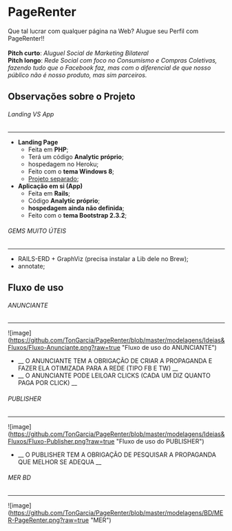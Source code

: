 PageRenter
==========
Que tal lucrar com qualquer página na Web? Alugue seu Perfil com PageRenter!!
<br><br>
__Pitch curto__: _Aluguel Social de Marketing Bilateral_ 
<br>
__Pitch longo__: _Rede Social com foco no Consumismo e Compras Coletivas, fazendo tudo que o Facebook faz, mas com o diferencial de que nosso público não é nosso produto, mas sim parceiros._

## Observações sobre o Projeto

###### Landing VS App
---------------

* __Landing Page__
  * Feita em __PHP__;
  * Terá um código __Analytic próprio__;
  * hospedagem no Heroku;
  * Feito com o __tema Windows 8__;
  * [Projeto separado](https://github.com/TonGarcia/LandPageRenter);
* __Aplicação em si (App)__
  * Feita em __Rails__;
  * Código __Analytic próprio__;
  * __hospedagem ainda não definida__;
  * Feito com o __tema Bootstrap 2.3.2__;

###### GEMS MUITO ÚTEIS
---------------
* RAILS-ERD + GraphViz (precisa instalar a Lib dele no Brew);
* annotate;

## Fluxo de uso

###### ANUNCIANTE
---------------
![image] (https://github.com/TonGarcia/PageRenter/blob/master/modelagens/Ideias&Fluxos/Fluxo-Anunciante.png?raw=true "Fluxo de uso do ANUNCIANTE")

* __ O ANUNCIANTE TEM A OBRIGAÇÃO DE CRIAR A PROPAGANDA E FAZER ELA OTIMIZADA PARA A REDE (TIPO FB E TW) __
* __ O ANUNCIANTE PODE LEILOAR CLICKS (CADA UM DIZ QUANTO PAGA POR CLICK) __

###### PUBLISHER
---------------
![image] (https://github.com/TonGarcia/PageRenter/blob/master/modelagens/Ideias&Fluxos/Fluxo-Publisher.png?raw=true "Fluxo de uso do PUBLISHER")

* __ O PUBLISHER TEM A OBRIGAÇÃO DE PESQUISAR A PROPAGANDA QUE MELHOR SE ADEQUA __

###### MER BD
---------------
![image] (https://github.com/TonGarcia/PageRenter/blob/master/modelagens/BD/MER-PageRenter.png?raw=true "MER")
